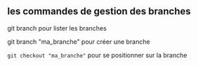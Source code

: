 ## les commandes de gestion des branches

git branch pour lister les branches

git branch "ma_branche" pour créer une branche

```git checkout "ma_branche"``` pour se positionner sur la branche
